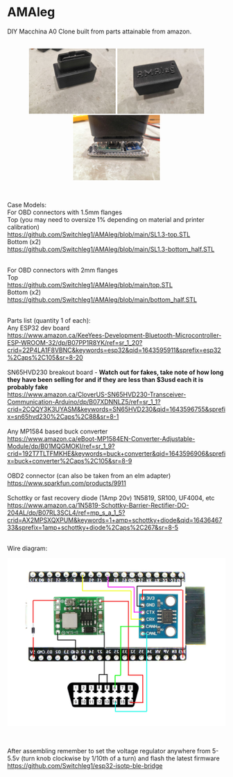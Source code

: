 # AMAleg
DIY Macchina A0 Clone built from parts attainable from amazon. <br><br>

<p align="center">
  <img src="https://github.com/Switchleg1/AMAleg/blob/main/screenshot1.jpg?raw=true" width="200" title="hover text">
  <img src="https://github.com/Switchleg1/AMAleg/blob/main/screenshot2.jpg?raw=true" width="200" title="hover text">
  <img src="https://github.com/Switchleg1/AMAleg/blob/main/screenshot3.jpg?raw=true" width="200" title="hover text">
</p><br>

Case Models: <br>
For OBD connectors with 1.5mm flanges<br>
Top (you may need to oversize 1% depending on material and printer calibration) <br>
https://github.com/Switchleg1/AMAleg/blob/main/SL1.3-top.STL<br>
Bottom (x2) <br>
https://github.com/Switchleg1/AMAleg/blob/main/SL1.3-bottom_half.STL<br><br>

For OBD connectors with 2mm flanges<br>
Top <br>
https://github.com/Switchleg1/AMAleg/blob/main/top.STL<br>
Bottom (x2) <br>
https://github.com/Switchleg1/AMAleg/blob/main/bottom_half.STL<br><br>

Parts list (quantity 1 of each): <br>
Any ESP32 dev board <br>
https://www.amazon.ca/KeeYees-Development-Bluetooth-Microcontroller-ESP-WROOM-32/dp/B07PP1R8YK/ref=sr_1_20?crid=22P4LA1F8VBNC&keywords=esp32&qid=1643595911&sprefix=esp32%2Caps%2C105&sr=8-20 <br><br>
SN65HVD230 breakout board - **Watch out for fakes, take note of how long they have been selling for and if they are less than $3usd each it is probably fake** <br>
https://www.amazon.ca/CloverUS-SN65HVD230-Transceiver-Communication-Arduino/dp/B07XDNNLZ5/ref=sr_1_1?crid=2CQQY3K3UYASM&keywords=SN65HVD230&qid=1643596755&sprefix=sn65hvd230%2Caps%2C88&sr=8-1 <br><br>
Any MP1584 based buck converter <br>
https://www.amazon.ca/eBoot-MP1584EN-Converter-Adjustable-Module/dp/B01MQGMOKI/ref=sr_1_9?crid=192T7TLTFMKHE&keywords=buck+converter&qid=1643596906&sprefix=buck+converter%2Caps%2C105&sr=8-9 <br><br>
OBD2 connector (can also be taken from an elm adapter) <br>
https://www.sparkfun.com/products/9911 <br><br>
Schottky or fast recovery diode (1Amp 20v) 1N5819, SR100, UF4004, etc <br>
https://www.amazon.ca/1N5819-Schottky-Barrier-Rectifier-DO-204AL/dp/B07RL3SCL4/ref=mp_s_a_1_5?crid=AX2MPSXQXPUM&keywords=1+amp+schottky+diode&qid=1643646733&sprefix=1amp+schottky+diode%2Caps%2C267&sr=8-5<br><br>

Wire diagram:<br>
<p align="center">
  <img src="https://github.com/Switchleg1/AMAleg/blob/main/diagram.jpg?raw=true" width="2000" title="hover text">
</p><br>

After assembling remember to set the voltage regulator anywhere from 5-5.5v (turn knob clockwise by 1/10th of a turn) and flash the latest firmware https://github.com/Switchleg1/esp32-isotp-ble-bridge
